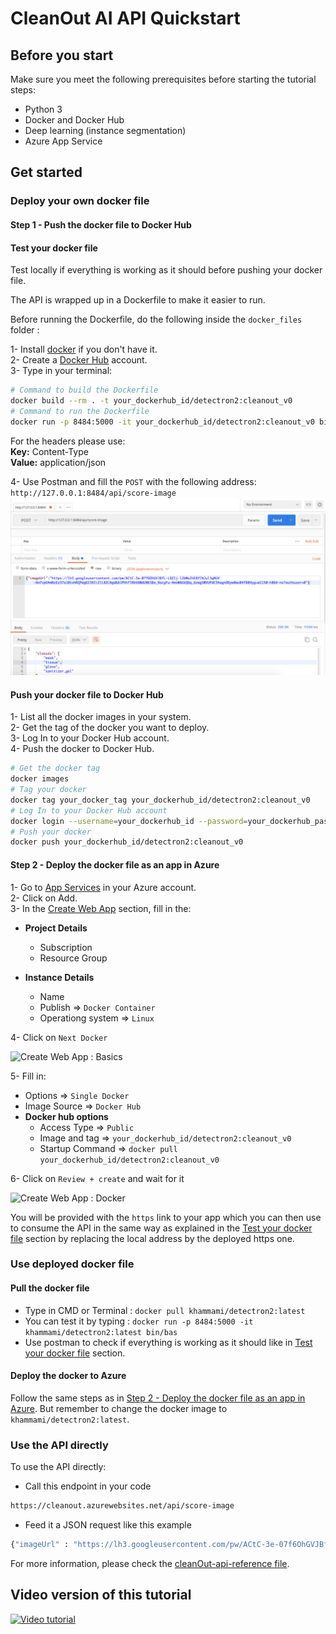 # CleanOut AI API Quickstart

## Before you start

Make sure you meet the following prerequisites before starting the tutorial steps:
* Python 3
* Docker and Docker Hub
* Deep learning (instance segmentation)
* Azure App Service

## Get started

### Deploy your own docker file

#### Step 1 - Push the docker file to Docker Hub

#### Test your docker file

Test locally if everything is working as it should before pushing your docker file.

The API is wrapped up in a Dockerfile to make it easier to run.  

Before running the Dockerfile, do the following inside the `docker_files` folder :  

1- Install [docker](https://docs.docker.com/get-docker/) if you don't have it.  
2- Create a [Docker Hub](https://hub.docker.com/) account.  
3- Type in your terminal:   

```sh
# Command to build the Dockerfile
docker build --rm . -t your_dockerhub_id/detectron2:cleanout_v0
# Command to run the Dockerfile
docker run -p 8484:5000 -it your_dockerhub_id/detectron2:cleanout_v0 bin/bas
```

For the headers please use:  
**Key:** Content-Type   
**Value:** application/json 

4- Use Postman and fill the `POST` with the following address: `http://127.0.0.1:8484/api/score-image`
![Postman Configuration](postman_config.png)

#### Push your docker file to Docker Hub

1- List all the docker images in your system.  
2- Get the tag of the docker you want to deploy.  
3- Log In to your Docker Hub account.  
4- Push the docker to Docker Hub.  

```sh
# Get the docker tag
docker images
# Tag your docker
docker tag your_docker_tag your_dockerhub_id/detectron2:cleanout_v0
# Log In to your Docker Hub account
docker login --username=your_dockerhub_id --password=your_dockerhub_password
# Push your docker
docker push your_dockerhub_id/detectron2:cleanout_v0
````

#### Step 2 - Deploy the docker file as an app in Azure

1- Go to [App Services](https://portal.azure.com/#blade/HubsExtension/BrowseResource/resourceType/Microsoft.Web%2Fsites) in your Azure account.  
2- Click on Add.  
3- In the [Create Web App](https://portal.azure.com/#create/Microsoft.WebSite) section, fill in the:  
* **Project Details**  
    * Subscription  
    * Resource Group  

* **Instance Details**  
    * Name  
    * Publish => `Docker Container`  
    * Operationg system => `Linux`  

4- Click on `Next Docker`

![Create Web App : Basics](create_web_app_basics.png)

5- Fill in:
* Options => `Single Docker` 
* Image Source => `Docker Hub`
* **Docker hub options**
    * Access Type => `Public`
    * Image and tag => `your_dockerhub_id/detectron2:cleanout_v0`
    * Startup Command => `docker pull your_dockerhub_id/detectron2:cleanout_v0`  

6- Click on `Review + create` and wait for it

![Create Web App : Docker](create_web_app_docker.png)

You will be provided with the `https` link to your app which you can then use to consume the API in the same way as explained in the [Test your docker file](#test-your-docker-file) section by replacing the local address by the deployed https one.

### Use deployed docker file

#### Pull the docker file

- Type in CMD or Terminal : `docker pull khammami/detectron2:latest`
- You can test it by typing : `docker run -p 8484:5000 -it khammami/detectron2:latest bin/bas`
- Use postman to check if everything is working as it should like in [Test your docker file](#test-your-docker-file) section.

#### Deploy the docker to Azure

Follow the same steps as in [Step 2 - Deploy the docker file as an app in Azure](step-2-deploy-the-docker-file-as-an-app-in-azure). But remember to change the docker image to `khammami/detectron2:latest`. 

### Use the API directly

To use the API directly:

- Call this endpoint in your code

```sh
https://cleanout.azurewebsites.net/api/score-image
```

- Feed it a JSON request like this example

```sh
{"imageUrl" : "https://lh3.googleusercontent.com/pw/ACtC-3e-07f6OhGVJBfL-LDZIj-l2bWe2hE8fCNJul3qNUV-6m7vpD4mBzEz37aJ8tohRQPwg6I3XIiZlLBZLNgd6AJPhhflRbVAWdU8KSBe_9acgFu-4moWAGkQOq_6zwgSWVUPdC54agnODyw8wuB4TBBHyg=w1150-h864-no?authuser=0"}
```
For more information, please check the [cleanOut-api-reference file](https://github.com/BuildForSDGCohort2/Team-253-Group-A-Backend/blob/develop/ai_part/model_api/api-reference/README.md).

## Video version of this tutorial
[![Video tutorial](http://img.youtube.com/vi/xWmflaw_BPw/0.jpg)](https://youtu.be/xWmflaw_BPw "Video tutorial")
